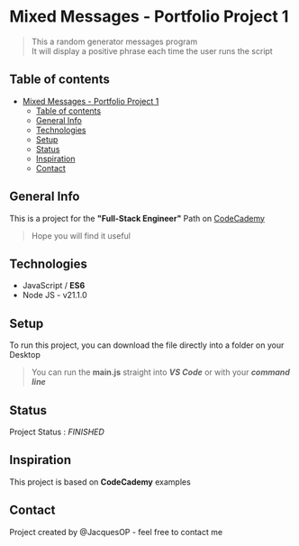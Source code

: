 # Mixed Messages - Portfolio Project 1

> This a random generator messages program <br>
> It will display a positive phrase each time the user runs the script

## Table of contents

- [Mixed Messages - Portfolio Project 1](#mixed-messages---portfolio-project-1)
  - [Table of contents](#table-of-contents)
  - [General Info](#general-info)
  - [Technologies](#technologies)
  - [Setup](#setup)
  - [Status](#status)
  - [Inspiration](#inspiration)
  - [Contact](#contact)

## General Info
This is a project for the **"Full-Stack Engineer"** Path on [CodeCademy](https://www.codecademy.com/learn)<br>
> Hope you will find it useful

## Technologies

* JavaScript / **ES6**
* Node JS - v21.1.0

## Setup

To run this project, you can download the file directly into a folder on your Desktop<br>
> You can run the **main.js** straight into _**VS Code**_ or with your _**command line**_

## Status

Project Status : _FINISHED_

## Inspiration

This project is based on **CodeCademy** examples

## Contact

Project created by @JacquesOP - feel free to contact me
